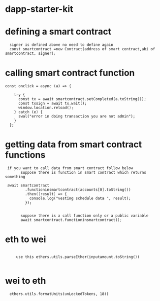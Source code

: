 # dapp-starter-kit

# defining a smart contract 
      signer is defined above no need to define again
      const smartcontract =new Contract(address of smart contract,abi of      smartcontract, signer);

# calling smart contract function

```
const onclick = async (a) => {
   
    try {
      const tx = await smartcontract.setCompleted(a.toString());
      const txsign = await tx.wait();
      window.location.reload();
    } catch (e) {
      swal("error in doing transaction you are not admin");
    }
  };
```

# getting data from smart contract functions
```
 if you want to call data from smart contract follow below
       suppose there is function in smart contract which returns something
```

```
 await smartcontract
         .functioninsmartcontract(accounts[0].toString())
         .then((result) => {
           console.log("vesting schedule data ", result);
         });
```

```

       suppose there is a call function only or a public variable
       await smartcontract.functioninsmartcontract();

```

# eth to wei

```
   
     use this ethers.utils.parseEther(inputamount.toString())
   
```

# wei to eth
```
  ethers.utils.formatUnits(unLockedTokens, 18))
```

